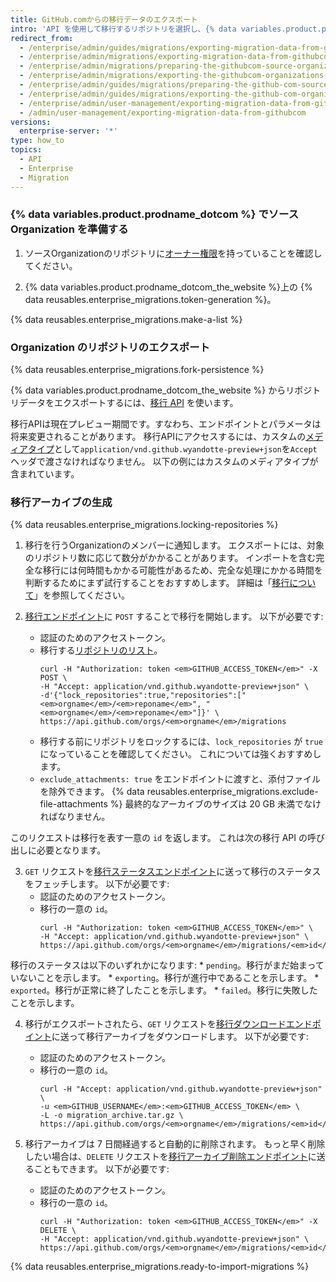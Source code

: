 ```yaml
---
title: GitHub.comからの移行データのエクスポート
intro: 'API を使用して移行するリポジトリを選択し、{% data variables.product.prodname_ghe_server %} インスタンスにインポートできる移行アーカイブを生成することで、{% data variables.product.prodname_dotcom_the_website %} 上の Organization から移行データをエクスポートできます。'
redirect_from:
  - /enterprise/admin/guides/migrations/exporting-migration-data-from-github-com
  - /enterprise/admin/migrations/exporting-migration-data-from-githubcom
  - /enterprise/admin/migrations/preparing-the-githubcom-source-organization
  - /enterprise/admin/migrations/exporting-the-githubcom-organizations-repositories
  - /enterprise/admin/guides/migrations/preparing-the-github-com-source-organization
  - /enterprise/admin/guides/migrations/exporting-the-github-com-organization-s-repositories
  - /enterprise/admin/user-management/exporting-migration-data-from-githubcom
  - /admin/user-management/exporting-migration-data-from-githubcom
versions:
  enterprise-server: '*'
type: how_to
topics:
  - API
  - Enterprise
  - Migration
---
```

### {% data variables.product.prodname_dotcom %} でソース Organization を準備する

1. ソースOrganizationのリポジトリに[オーナー権限](/articles/permission-levels-for-an-organization/)を持っていることを確認してください。

2. {% data variables.product.prodname_dotcom_the_website %}上の {% data reusables.enterprise_migrations.token-generation %}。

{% data reusables.enterprise_migrations.make-a-list %}

### Organization のリポジトリのエクスポート

{% data reusables.enterprise_migrations.fork-persistence %}

{% data variables.product.prodname_dotcom_the_website %} からリポジトリデータをエクスポートするには、<a href="/rest/reference/migrations" class="dotcom-only">移行 API</a> を使います。

移行APIは現在プレビュー期間です。すなわち、エンドポイントとパラメータは将来変更されることがあります。 移行APIにアクセスするには、カスタムの[メディアタイプ](/rest/overview/media-types)として`application/vnd.github.wyandotte-preview+json`を`Accept`ヘッダで渡さなければなりません。 以下の例にはカスタムのメディアタイプが含まれています。

### 移行アーカイブの生成

{% data reusables.enterprise_migrations.locking-repositories %}

1. 移行を行うOrganizationのメンバーに通知します。 エクスポートには、対象のリポジトリ数に応じて数分がかかることがあります。 インポートを含む完全な移行には何時間もかかる可能性があるため、完全な処理にかかる時間を判断するためにまず試行することをおすすめします。 詳細は「[移行について](/enterprise/admin/migrations/about-migrations#types-of-migrations)」を参照してください。

2. <a href="/rest/reference/migrations#start-an-organization-migration" class="dotcom-only">移行エンドポイント</a>に `POST` することで移行を開始します。 以下が必要です:
    * 認証のためのアクセストークン。
    * 移行する[リポジトリのリスト](/rest/reference/repos#list-organization-repositories)。
      ```shell
      curl -H "Authorization: token <em>GITHUB_ACCESS_TOKEN</em>" -X POST \
      -H "Accept: application/vnd.github.wyandotte-preview+json" \
      -d'{"lock_repositories":true,"repositories":["<em>orgname</em>/<em>reponame</em>", "<em>orgname</em>/<em>reponame</em>"]}' \
      https://api.github.com/orgs/<em>orgname</em>/migrations
      ```
    *  移行する前にリポジトリをロックするには、`lock_repositories` が `true` になっていることを確認してください。 これについては強くおすすめします。
    * `exclude_attachments: true` をエンドポイントに渡すと、添付ファイルを除外できます。 {% data reusables.enterprise_migrations.exclude-file-attachments %} 最終的なアーカイブのサイズは 20 GB 未満でなければなりません。

  このリクエストは移行を表す一意の `id` を返します。 これは次の移行 API の呼び出しに必要となります。

3. `GET` リクエストを<a href="/rest/reference/migrations#get-an-organization-migration-status" class="dotcom-only">移行ステータスエンドポイント</a>に送って移行のステータスをフェッチします。 以下が必要です:
    * 認証のためのアクセストークン。
    * 移行の一意の `id`。
      ```shell
      curl -H "Authorization: token <em>GITHUB_ACCESS_TOKEN</em>" \
      -H "Accept: application/vnd.github.wyandotte-preview+json" \
      https://api.github.com/orgs/<em>orgname</em>/migrations/<em>id</em>
      ```

  移行のステータスは以下のいずれかになります:
    * `pending`。移行がまだ始まっていないことを示します。
    * `exporting`。移行が進行中であることを示します。
    * `exported`。移行が正常に終了したことを示します。
    * `failed`。移行に失敗したことを示します。

4. 移行がエクスポートされたら、`GET` リクエストを<a href="/rest/reference/migrations#download-an-organization-migration-archive" class="dotcom-only">移行ダウンロードエンドポイント</a>に送って移行アーカイブをダウンロードします。 以下が必要です:
    * 認証のためのアクセストークン。
    * 移行の一意の `id`。
      ```shell
      curl -H "Accept: application/vnd.github.wyandotte-preview+json" \
      -u <em>GITHUB_USERNAME</em>:<em>GITHUB_ACCESS_TOKEN</em> \
      -L -o migration_archive.tar.gz \
      https://api.github.com/orgs/<em>orgname</em>/migrations/<em>id</em>/archive
      ```

5. 移行アーカイブは 7 日間経過すると自動的に削除されます。 もっと早く削除したい場合は、`DELETE` リクエストを<a href="/rest/reference/migrations#delete-an-organization-migration-archive" class="dotcom-only">移行アーカイブ削除エンドポイント</a>に送ることもできます。 以下が必要です:
    * 認証のためのアクセストークン。
    * 移行の一意の `id`。
      ```shell
      curl -H "Authorization: token <em>GITHUB_ACCESS_TOKEN</em>" -X DELETE \
      -H "Accept: application/vnd.github.wyandotte-preview+json" \
      https://api.github.com/orgs/<em>orgname</em>/migrations/<em>id</em>/archive
      ```
{% data reusables.enterprise_migrations.ready-to-import-migrations %}
